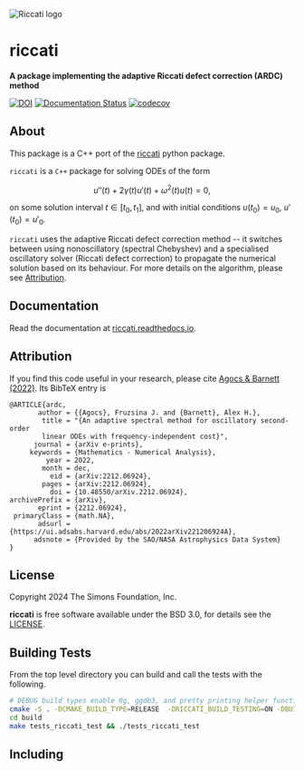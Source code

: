 ![Riccati logo](https://github.com/fruzsinaagocs/riccati/blob/master/logo.png?raw=true)

# riccati

**A package implementing the adaptive Riccati defect correction (ARDC) method**

[![DOI](https://joss.theoj.org/papers/10.21105/joss.05430/status.svg)](https://doi.org/10.21105/joss.05430)
[![Documentation Status](https://readthedocs.org/projects/riccati/badge/?version=latest)](https://riccati.readthedocs.io/en/latest/?badge=latest)
[![codecov](https://codecov.io/gh/fruzsinaagocs/riccati/branch/master/graph/badge.svg?token=XA47G7P1XM)](https://codecov.io/gh/fruzsinaagocs/riccati)

## About

This package is a C++ port of the [riccati](https://github.com/fruzsinaagocs/riccati) python package.

`riccati` is a `C++` package for solving ODEs of the form

$$ u''(t) + 2\gamma(t)u'(t) + \omega^2(t)u(t) = 0,$$

on some solution interval $t \in [t_0, t_1]$, and with initial conditions $u(t_0) = u_0$, $u'(t_0) = u'_0$.

`riccati` uses the adaptive Riccati defect correction method -- it switches
between using nonoscillatory (spectral Chebyshev) and a specialised oscillatory
solver (Riccati defect correction) to propagate the numerical solution based on
its behaviour. For more details on the algorithm, please see [Attribution](https://github.com/stevebronder/riccaticpp/blob/master/README.md#Attribution).

## Documentation

Read the documentation at [riccati.readthedocs.io](http://riccati.readthedocs.io).

## Attribution

If you find this code useful in your research, please cite
[Agocs & Barnett (2022)](https://arxiv.org/abs/2212.06924). Its BibTeX entry is

    @ARTICLE{ardc,
           author = {{Agocs}, Fruzsina J. and {Barnett}, Alex H.},
            title = "{An adaptive spectral method for oscillatory second-order
            linear ODEs with frequency-independent cost}",
          journal = {arXiv e-prints},
         keywords = {Mathematics - Numerical Analysis},
             year = 2022,
            month = dec,
              eid = {arXiv:2212.06924},
            pages = {arXiv:2212.06924},
              doi = {10.48550/arXiv.2212.06924},
    archivePrefix = {arXiv},
           eprint = {2212.06924},
     primaryClass = {math.NA},
           adsurl = {https://ui.adsabs.harvard.edu/abs/2022arXiv221206924A},
          adsnote = {Provided by the SAO/NASA Astrophysics Data System}
    }

## License

Copyright 2024 The Simons Foundation, Inc.

**riccati** is free software available under the BSD 3.0, for
details see the [LICENSE](https://github.com/fruzsinaagocs/riccati/blob/master/LICENSE).

## Building Tests

From the top level directory you can build and call the tests with the following.

```bash
# DEBUG build types enable 0g, ggdb3, and pretty printing helper functions in utils
cmake -S . -DCMAKE_BUILD_TYPE=RELEASE  -DRICCATI_BUILD_TESTING=ON -DBUILD_TESTING=OFF
cd build
make tests_riccati_test && ./tests_riccati_test
```

## Including
